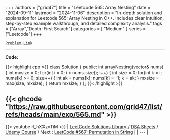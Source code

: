 
+++
authors = ["grid47"]
title = "Leetcode 565: Array Nesting"
date = "2024-09-11"
lastmod = "2024-11-06"
description = "In-depth solution and explanation for Leetcode 565: Array Nesting in C++. Includes clear intuition, step-by-step example walkthrough, and detailed complexity analysis."
tags = ["Array","Depth-First Search"]
categories = [
    "Medium"
]
series = ["Leetcode"]
+++



[`Problem Link`](https://leetcode.com/problems/array-nesting/description/)

---
**Code:**

{{< highlight cpp >}}
class Solution {
public:
    int arrayNesting(vector<int>& nums) {
        int mxsize = 0;
        for(int i = 0; i < nums.size(); i++) {
            int size = 0;
            for(int k = i; nums[k] >= 0; size++) {
                int ak = nums[k];
                nums[k] = -1;
                k = ak;
            }
            mxsize = max(size, mxsize);
        }
        return mxsize;
    }
};
{{< /highlight >}}

{{< ghcode "https://raw.githubusercontent.com/grid47/list/refs/heads/main/exp/565.md" >}}
---
{{< youtube rl_hXXzvTiM >}}
| [LeetCode Solutions Library](https://grid47.xyz/leetcode/) / [DSA Sheets](https://grid47.xyz/sheets/) / [Udemy Course](https://grid47.xyz/courses/) / Next : [LeetCode #567: Permutation in String](https://grid47.xyz/posts/leetcode-567-permutation-in-string-solution/) |
| --- |
